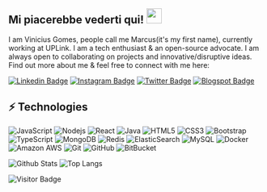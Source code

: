## Mi piacerebbe vederti qui! <img src="https://raw.githubusercontent.com/viniciusgomes/viniciusgomes/master/wave.gif" width="30px">

I am Vinicius Gomes, people call me Marcus(it's my first name), currently working at UPLink. I am a tech enthusiast & an open-source advocate. 
I am always open to collaborating on projects and innovative/disruptive ideas. Find out more about me & feel free to connect with me here:

[![Linkedin Badge](https://img.shields.io/badge/-gomesvini-blue?style=flat-square&logo=Linkedin&logoColor=white&link=https://www.linkedin.com/in/gomesvini/)](https://www.linkedin.com/in/gomesvini/)
[![Instagram Badge](https://img.shields.io/badge/-codandomundo-purple?style=flat-square&logo=instagram&logoColor=white&link=https://instagram.com/codandomundo/)](https://instagram.com/codandomundo)
[![Twitter Badge](https://img.shields.io/badge/-gom3sm4rcus-blue?style=flat-square&logo=Twitter&logoColor=white&link=https://twitter.com/gom3sm4rcus)](https://twitter.com/gom3sm4rcus)
[![Blogspot Badge](https://img.shields.io/badge/-@decriptando-c14438?style=flat-square&logo=Blogger&logoColor=white&link=https://decriptando.blogspot.com/)](https://decriptando.blogspot.com/)


## ⚡ Technologies

![JavaScript](https://img.shields.io/badge/-JavaScript-black?style=flat-square&logo=javascript)
![Nodejs](https://img.shields.io/badge/-Nodejs-black?style=flat-square&logo=Node.js)
![React](https://img.shields.io/badge/-React-black?style=flat-square&logo=react)
![Java](https://img.shields.io/badge/-java-E34A86?style=flat-square&logo=java)
![HTML5](https://img.shields.io/badge/-HTML5-E34F26?style=flat-square&logo=html5&logoColor=white)
![CSS3](https://img.shields.io/badge/-CSS3-1572B6?style=flat-square&logo=css3)
![Bootstrap](https://img.shields.io/badge/-Bootstrap-563D7C?style=flat-square&logo=bootstrap)
![TypeScript](https://img.shields.io/badge/-TypeScript-007ACC?style=flat-square&logo=typescript)
![MongoDB](https://img.shields.io/badge/-MongoDB-black?style=flat-square&logo=mongodb)
![Redis](https://img.shields.io/badge/-Redis-black?style=flat-square&logo=Redis)
![ElasticSearch](https://img.shields.io/badge/-ElasticSearch-005571?style=flat-square&logo=elasticsearch)
![MySQL](https://img.shields.io/badge/-MySQL-black?style=flat-square&logo=mysql)
![Docker](https://img.shields.io/badge/-Docker-black?style=flat-square&logo=docker)
![Amazon AWS](https://img.shields.io/badge/Amazon%20AWS-232F3E?style=flat-square&logo=amazon-aws)
![Git](https://img.shields.io/badge/-Git-black?style=flat-square&logo=git)
![GitHub](https://img.shields.io/badge/-GitHub-181717?style=flat-square&logo=github)
![BitBucket](https://img.shields.io/badge/-BitBucket-darkblue?style=flat-square&logo=bitbucket)

![Github Stats](https://github-readme-stats.vercel.app/api?username=marcus-gomes-v&count_private=true&show_icons=true&include_all_commits=true)
![Top Langs](https://github-readme-stats.vercel.app/api/top-langs/?username=marcus-gomes-v&hide=TeX&layout=compact)

![Visitor Badge](https://visitor-badge.laobi.icu/badge?page_id=marcus-gomes-v.marcus-gomes-v)
